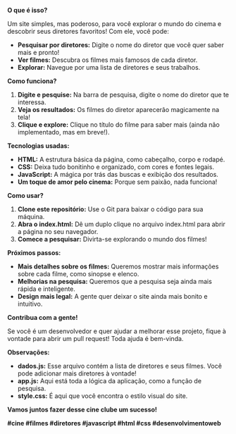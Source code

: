 **O que é isso?**

Um site simples, mas poderoso, para você explorar o mundo do cinema e descobrir seus diretores favoritos! Com ele, você pode:

* **Pesquisar por diretores:** Digite o nome do diretor que você quer saber mais e pronto!
* **Ver filmes:** Descubra os filmes mais famosos de cada diretor.
* **Explorar:** Navegue por uma lista de diretores e seus trabalhos.

**Como funciona?**

1. **Digite e pesquise:** Na barra de pesquisa, digite o nome do diretor que te interessa.
2. **Veja os resultados:** Os filmes do diretor aparecerão magicamente na tela!
3. **Clique e explore:** Clique no título do filme para saber mais (ainda não implementado, mas em breve!).

**Tecnologias usadas:**

* **HTML:** A estrutura básica da página, como cabeçalho, corpo e rodapé.
* **CSS:** Deixa tudo bonitinho e organizado, com cores e fontes legais.
* **JavaScript:** A mágica por trás das buscas e exibição dos resultados.
* **Um toque de amor pelo cinema:** Porque sem paixão, nada funciona!

**Como usar?**

1. **Clone este repositório:** Use o Git para baixar o código para sua máquina.
2. **Abra o index.html:** Dê um duplo clique no arquivo index.html para abrir a página no seu navegador.
3. **Comece a pesquisar:** Divirta-se explorando o mundo dos filmes!

**Próximos passos:**

* **Mais detalhes sobre os filmes:** Queremos mostrar mais informações sobre cada filme, como sinopse e elenco.
* **Melhorias na pesquisa:** Queremos que a pesquisa seja ainda mais rápida e inteligente.
* **Design mais legal:** A gente quer deixar o site ainda mais bonito e intuitivo.

**Contribua com a gente!**

Se você é um desenvolvedor e quer ajudar a melhorar esse projeto, fique à vontade para abrir um pull request! Toda ajuda é bem-vinda.

**Observações:**

* **dados.js:** Esse arquivo contém a lista de diretores e seus filmes. Você pode adicionar mais diretores à vontade!
* **app.js:** Aqui está toda a lógica da aplicação, como a função de pesquisa.
* **style.css:** É aqui que você encontra o estilo visual do site.

**Vamos juntos fazer desse cine clube um sucesso!** 

**#cine #filmes #diretores #javascript #html #css #desenvolvimentoweb**
